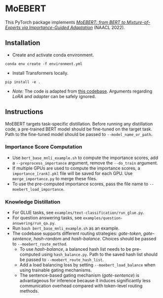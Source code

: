# MoEBERT
This PyTorch package implements [*MoEBERT: from BERT to Mixture-of-Experts via
Importance-Guided Adaptation*](https://arxiv.org/abs/2204.07675) (NAACL 2022).

## Installation
* Create and activate conda environment.
``` 
conda env create -f environment.yml
```
* Install Transformers locally.
```
pip install -e .
```
* *Note:* The code is adapted from [this codebase](https://github.com/microsoft/LoRA/blob/main/examples/NLU/README.md).
Arguments regarding *LoRA* and *adapter* can be safely ignored.

## Instructions
MoEBERT targets task-specific distillation. Before running any distillation code, a pre-trained BERT model should be fine-tuned on the target task.
Path to the fine-tuned model should be passed to `--model_name_or_path`.

### Importance Score Computation
* Use `bert_base_mnli_example.sh` to compute the importance scores, 
  add a `--preprocess_importance` argument, remove the `--do_train` argument.
* If multiple GPUs are used to compute the importance scores, a `importance_[rank].pkl` file will be saved for each GPU. 
  Use `merge_importance.py` to merge these files.
* To use the pre-computed importance scores, pass the file name to `--moebert_load_importance`.

### Knowledge Distillation
* For GLUE tasks, see `examples/text-classification/run_glue.py`.
* For question answering tasks, see `examples/question-answering/run_qa.py`.
* Run `bash bert_base_mnli_example.sh` as an example.
* The codebase supports different routing strategies: *gate-token*, *gate-sentence*, *hash-random* and *hash-balance*. 
  Choices should be passed to `--moebert_route_method`.
  * To use *hash-balance*, a balanced hash list needs to be pre-computed using `hash_balance.py`. 
    Path to the saved hash list should be passed to `--moebert_route_hash_list`.
  * Add a load balancing loss by setting `--moebert_load_balance` when using trainable gating mechanisms.
  * The sentence-based gating mechanism (*gate-sentence*) is advantageous for inference because it 
    induces significantly less communication overhead compared with token-level routing methods.
    
